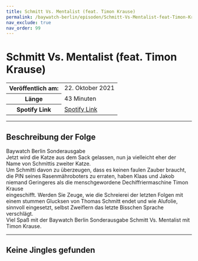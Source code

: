 ```yaml
---
title: Schmitt Vs. Mentalist (feat. Timon Krause)
permalink: /baywatch-berlin/episoden/Schmitt-Vs-Mentalist-feat-Timon-Krause
nav_exclude: true
nav_order: 99
---
```


# Schmitt Vs. Mentalist (feat. Timon Krause)
<table class="resp-table dcf-table dcf-table-responsive dcf-table-bordered dcf-table-striped dcf-w-100%">
                    <tbody>
                        <tr>
                            <th scope="row">Veröffentlich am:</th>
                            <td data-label="Veröffentlich am:">22. Oktober 2021</td>
                        </tr>
                        <tr>
                            <th scope="row">Länge </th>
                            <td data-label="Länge ">43 Minuten</td>
                        </tr><tr>
                                <th scope="row">Spotify Link</th>
                                <td data-label="Spotify Link"><a href="https://open.spotify.com/episode/1KLAaERQGMmMxEtjNmojpj">Spotify Link</a></td>
                            </tr></tbody>
                </table>

***

## Beschreibung der Folge

<div>
Baywatch Berlin Sonderausgabe <br> Jetzt wird die Katze aus dem Sack gelassen, nun ja vielleicht eher der Name von Schmittis zweiter Katze. <br> Um Schmitti davon zu überzeugen, dass es keinen faulen Zauber braucht, die PIN seines Rasenmähroboters zu erraten, haben Klaas und Jakob niemand Geringeres als die menschgewordene Dechiffriermaschine Timon Krause <br> eingeschifft. Werden Sie Zeuge, wie die Schreierei der letzten Folgen mit einem stummen Glucksen von Thomas Schmitt endet und wie Alufolie, sinnvoll eingesetzt, selbst Zweiflern das letzte Bisschen Sprache verschlägt.  <br> Viel Spaß mit der Baywatch Berlin Sonderausgabe Schmitt Vs. Mentalist mit Timon Krause.  
</div>

***

## Keine Jingles gefunden
